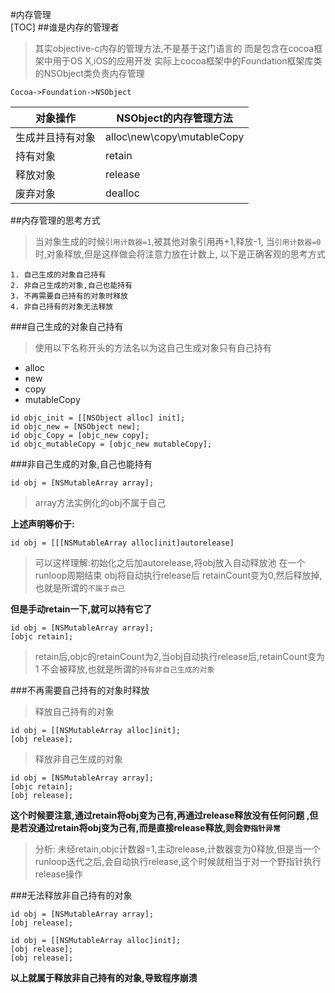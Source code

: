 #内存管理     
[TOC]
##谁是内存的管理者
>其实objective-c内存的管理方法,不是基于这门语言的
>而是包含在cocoa框架中用于OS X,iOS的应用开发
>实际上cocoa框架中的Foundation框架库类的NSObject类负责内存管理

`Cocoa->Foundation->NSObject`

对象操作 | NSObject的内存管理方法
---|---
生成并且持有对象|alloc\new\copy\mutableCopy
持有对象|retain
释放对象|release
废弃对象|dealloc

##内存管理的思考方式
>当对象生成的时候`引用计数器=1`,被其他对象引用再+1,释放-1,
>当`引用计数器=0`时,对象释放,但是这样做会将注意力放在计数上,
>以下是正确客观的思考方式

```
1. 自己生成的对象自己持有
2. 非自己生成的对象,自己也能持有
3. 不再需要自己持有的对象时释放
4. 非自己持有的对象无法释放
```
###自己生成的对象自己持有
>使用以下名称开头的方法名以为这自己生成对象只有自己持有

* alloc
* new
* copy
* mutableCopy

```objc
id objc_init = [[NSObject alloc] init];
id objc_new = [NSObject new];
id objc_Copy = [objc_new copy];
id objc_mutableCopy = [objc_new mutableCopy];
```
###非自己生成的对象,自己也能持有

```objc
id obj = [NSMutableArray array];
```
>array方法实例化的obj不属于自己

__上述声明等价于:__

```objc
id obj = [[[NSMutableArray alloc]init]autorelease]
```
>可以这样理解:初始化之后加autorelease,将obj放入自动释放池 在一个runloop周期结束 obj将自动执行release后 retainCount变为0,然后释放掉,也就是所谓的`不属于自己`

__但是手动retain一下,就可以持有它了__

```objc
id obj = [NSMutableArray array];
[objc retain];
```
>retain后,objc的retainCount为2,当obj自动执行release后,retainCount变为1
>不会被释放,也就是所谓的`持有非自己生成的对象`

###不再需要自己持有的对象时释放
>释放自己持有的对象

```objc
id obj = [[NSMutableArray alloc]init];
[obj release];
```
>释放非自己生成的对象

```objc
id obj = [NSMutableArray array];
[objc retain];
[obj release];
```
__这个时候要注意,通过retain将obj变为己有,再通过release释放没有任何问题
,但是若没通过retain将obj变为己有,而是直接release释放,则会`野指针异常`__
>分析:
>未经retain,objc计数器=1,主动release,计数器变为0释放,但是当一个runloop迭代之后,会自动执行release,这个时候就相当于对一个野指针执行release操作

###无法释放非自己持有的对象
```objc
id obj = [NSMutableArray array];
[obj release];
```
```objc
id obj = [[NSMutableArray alloc]init];
[obj release];
[obj release];
```
__以上就属于释放非自己持有的对象,导致程序崩溃__


